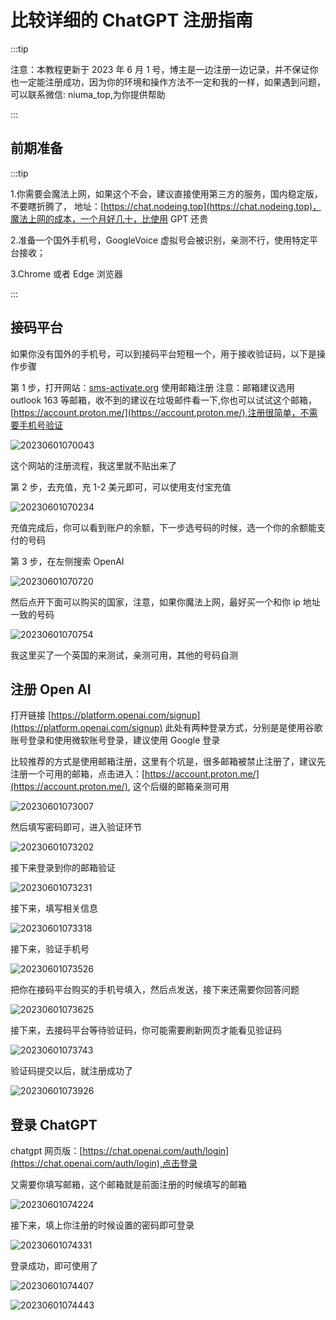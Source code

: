 # 比较详细的 ChatGPT 注册指南

:::tip

注意：本教程更新于 2023 年 6 月 1 号，博主是一边注册一边记录，并不保证你也一定能注册成功，因为你的环境和操作方法不一定和我的一样，如果遇到问题，可以联系微信: niuma_top,为你提供帮助

:::

## 前期准备

:::tip

1.你需要会魔法上网，如果这个不会，建议直接使用第三方的服务，国内稳定版，不要瞎折腾了，
地址：[https://chat.nodeing.top](https://chat.nodeing.top)，魔法上网的成本，一个月好几十，比使用 GPT 还贵

2.准备一个国外手机号，GoogleVoice 虚拟号会被识别，亲测不行，使用特定平台接收；

3.Chrome 或者 Edge 浏览器

:::

## 接码平台

如果你没有国外的手机号，可以到接码平台短租一个，用于接收验证码，以下是操作步骤

第 1 步，打开网站：[sms-activate.org](https://sms-activate.org/?ref=3786856) 使用邮箱注册 注意：邮箱建议选用 outlook 163 等邮箱，收不到的建议在垃圾邮件看一下,你也可以试试这个邮箱，[https://account.proton.me/](https://account.proton.me/),注册很简单，不需要手机号验证

![20230601070043](https://nodeing-com-1252923609.cos.ap-chengdu.myqcloud.com//document20230601070043.png)

这个网站的注册流程，我这里就不贴出来了

第 2 步，去充值，充 1-2 美元即可，可以使用支付宝充值

![20230601070234](https://nodeing-com-1252923609.cos.ap-chengdu.myqcloud.com//document20230601070234.png)

充值完成后，你可以看到账户的余额，下一步选号码的时候，选一个你的余额能支付的号码

第 3 步，在左侧搜索 OpenAI

![20230601070720](https://nodeing-com-1252923609.cos.ap-chengdu.myqcloud.com//document20230601070720.png)

然后点开下面可以购买的国家，注意，如果你魔法上网，最好买一个和你 ip 地址一致的号码

![20230601070754](https://nodeing-com-1252923609.cos.ap-chengdu.myqcloud.com//document20230601070754.png)

我这里买了一个英国的来测试，亲测可用，其他的号码自测

## 注册 Open AI

打开链接 [https://platform.openai.com/signup](https://platform.openai.com/signup) 此处有两种登录方式，分别是是使用谷歌账号登录和使用微软账号登录，建议使用 Google 登录

比较推荐的方式是使用邮箱注册，这里有个坑是，很多邮箱被禁止注册了，建议先注册一个可用的邮箱，点击进入：[https://account.proton.me/](https://account.proton.me/), 这个后缀的邮箱亲测可用

![20230601073007](https://nodeing-com-1252923609.cos.ap-chengdu.myqcloud.com//document20230601073007.png)

然后填写密码即可，进入验证环节

![20230601073202](https://nodeing-com-1252923609.cos.ap-chengdu.myqcloud.com//document20230601073202.png)

接下来登录到你的邮箱验证

![20230601073231](https://nodeing-com-1252923609.cos.ap-chengdu.myqcloud.com//document20230601073231.png)

接下来，填写相关信息

![20230601073318](https://nodeing-com-1252923609.cos.ap-chengdu.myqcloud.com//document20230601073318.png)

接下来，验证手机号

![20230601073526](https://nodeing-com-1252923609.cos.ap-chengdu.myqcloud.com//document20230601073526.png)

把你在接码平台购买的手机号填入，然后点发送，接下来还需要你回答问题

![20230601073625](https://nodeing-com-1252923609.cos.ap-chengdu.myqcloud.com//document20230601073625.png)

接下来，去接码平台等待验证码，你可能需要刷新网页才能看见验证码

![20230601073743](https://nodeing-com-1252923609.cos.ap-chengdu.myqcloud.com//document20230601073743.png)

验证码提交以后，就注册成功了

![20230601073926](https://nodeing-com-1252923609.cos.ap-chengdu.myqcloud.com//document20230601073926.png)

## 登录 ChatGPT

chatgpt 网页版：[https://chat.openai.com/auth/login](https://chat.openai.com/auth/login),点击登录

又需要你填写邮箱，这个邮箱就是前面注册的时候填写的邮箱

![20230601074224](https://nodeing-com-1252923609.cos.ap-chengdu.myqcloud.com//document20230601074224.png)

接下来，填上你注册的时候设置的密码即可登录

![20230601074331](https://nodeing-com-1252923609.cos.ap-chengdu.myqcloud.com//document20230601074331.png)

登录成功，即可使用了

![20230601074407](https://nodeing-com-1252923609.cos.ap-chengdu.myqcloud.com//document20230601074407.png)

![20230601074443](https://nodeing-com-1252923609.cos.ap-chengdu.myqcloud.com//document20230601074443.png)
